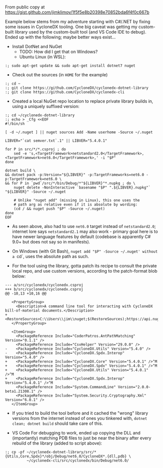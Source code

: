 From public copy at https://gist.github.com/jimklimov/1f5f5e8b20398e70852bda6f4f0c667b

Example below stems from my adventure starting with C#/.NET by fixing some issues in CycloneDX tooling.
One big caveat was getting my custom-built library used by the custom-built tool (and VS Code IDE to debug).
Ended up with the following; maybe better ways exist...

* Install DotNet and NuGet
  * TODO: How did I get that on Windows?
  * Ubuntu Linux (in WSL):
````
:; sudo apt-get update && sudo apt-get install dotnet7 nuget
````

* Check out the sources (in `HOME` for the example)
````
:; cd ~
:; git clone https://github.com/CycloneDX/cyclonedx-dotnet-library
:; git clone https://github.com/CycloneDX/cyclonedx-cli
````

* Created a local NuGet repo location to replace private library builds in, using a uniquely suffixed version:
````
:; cd ~/cyclonedx-dotnet-library
:; echo > _Cfg <<EOF
#!/bin/sh

[ -d ~/.nuget ] || nuget sources Add -Name userhome -Source ~/.nuget

LIBVER="`cat semver.txt`.1" || LIBVER="5.4.0.1"

for P in src/*/*.csproj ; do
    sed -e 's,<TargetFramework>netstandard2.0</TargetFramework>,<TargetFramework>net6.0</TargetFramework>,' -i "$P"
done

dotnet build \
&& dotnet pack -p:Version="${LIBVER}" -p:TargetFrameworks=net6.0 -p:TargetFramework=net6.0 \
&& for P in `pwd`/src/*/bin/Debug/*"${LIBVER}"*.nupkg ; do \
    nuget delete -NonInteractive `basename "$P" ".${LIBVER}.nupkg"` "${LIBVER}" -Source ~/.nuget

    # Unlike "nuget add" (missing in Linux), this one uses the
    # path arg as relative even if it is absolute by wording:
    (cd / && nuget push "$P" -Source ~/.nuget)
done
EOF
````
  * As seen above, also had to use `net6.0` target instead of `netstandard2.0`;
    internet lore says `netstandard2.1` may also work - primary goal here is
    to have newer language features by default (codebase is apparently C# 9.0+
    but does not say so in manifests).
  * On Windows (with Git Bash), `nuget add "$P" -Source ~/.nuget' without a `cd`,
    uses the absolute path as such.

* For the tool using the library, gotta patch its recipe to consult the private
  local repo, and use custom versions, according to the patch-format blob below:
````
--- a/src/cyclonedx/cyclonedx.csproj
+++ b/src/cyclonedx/cyclonedx.csproj
@@ -10,13 +10,16 @@
 
   <PropertyGroup>
     <Description>A command line tool for interacting with CycloneDX bill-of-material documents.</Description>
+    <RestoreSources>C:\\Users\\jim\\nuget;$(RestoreSources);https://api.nuget.org/v3/index.json</RestoreSources>^M
   </PropertyGroup>
 
   <ItemGroup>
     <PackageReference Include="CoderPatros.AntPathMatching" Version="0.1.1" />
     <PackageReference Include="CsvHelper" Version="29.0.0" />
-    <PackageReference Include="CycloneDX.Utils" Version="5.4.0" />
-    <PackageReference Include="CycloneDX.Spdx.Interop" Version="5.4.0" />
+    <PackageReference Include="CycloneDX.Core" Version="5.4.0.1" />^M
+    <PackageReference Include="CycloneDX.Spdx" Version="5.4.0.1" />^M
+    <PackageReference Include="CycloneDX.Utils" Version="5.4.0.1" />^M
+    <PackageReference Include="CycloneDX.Spdx.Interop" Version="5.4.0.1" />^M
     <PackageReference Include="System.CommandLine" Version="2.0.0-beta1.21308.1" />
     <PackageReference Include="System.Security.Cryptography.Xml" Version="6.0.1" />
   </ItemGroup>
````
  * If you tried to build the tool before and it cached the "wrong" library versions
    from the internet instead of ones you tinkered with, `dotnet clean; dotnet build`
    should take care of this.

* VS Code
For debugging to work, ended up copying the DLL and (importantly) matching PDB files
to just be near the binary after every rebuild of the library (added to script above):
````
:; cp -pf ~/cyclonedx-dotnet-library/src/*{Utils,Core,Spdx}*/obj/Debug/net6.0/CycloneDX*.{dll,pdb} \
          ~/cyclonedx-cli/src/cyclonedx/bin/Debug/net6.0/
````
